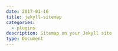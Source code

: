 ```yaml
---
date: 2017-01-16
title: jekyll-sitemap
categories:
  - plugins
description: Sitemap on your Jekyll site
type: Document
---
```

